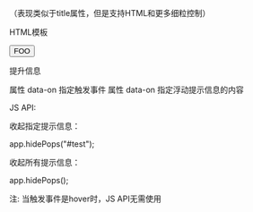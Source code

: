 （表现类似于title属性，但是支持HTML和更多细粒控制）

HTML模板

<button id="test" class="appPop" data-on="hover" data-layer="#foo">FOO</button>

<span id="foo">提升信息</span>

属性 data-on 指定触发事件
属性 data-on 指定浮动提示信息的内容

JS API:

收起指定提示信息：

app.hidePops("#test");

收起所有提示信息：

app.hidePops();

注: 当触发事件是hover时，JS API无需使用